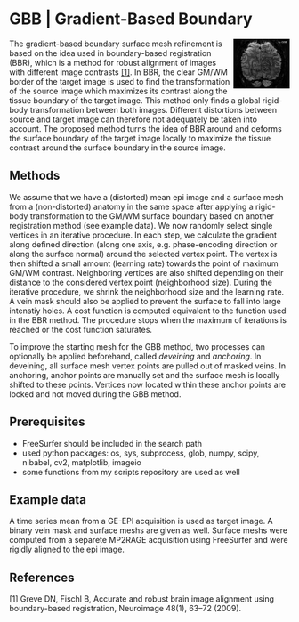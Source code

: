 GBB | Gradient-Based Boundary
===

<img src="https://github.com/haenelt/GBB/blob/master/gbb_logo.gif" width="20%" heigth="20%" align="right">

The gradient-based boundary surface mesh refinement is based on the idea used in boundary-based registration (BBR), which is a method for robust alignment of images with different image contrasts [[1]](#1). In BBR, the clear GM/WM border of the target image is used to find the transformation of the source image which maximizes its contrast along the tissue boundary of the target image. This method only finds a global rigid-body transformation between both images. Different distortions between source and target image can therefore not adequately be taken into account. The proposed method turns the idea of BBR around and deforms the surface boundary of the target image locally to maximize the tissue contrast around the surface boundary in the source image.

## Methods
We assume that we have a (distorted) mean epi image and a surface mesh from a (non-distorted) anatomy in the same space after applying a rigid-body transformation to the GM/WM surface boundary based on another registration method (see example data). We now randomly select single vertices in an iterative procedure. In each step, we calculate the gradient along defined direction (along one axis, e.g. phase-encoding direction or along the surface normal) around the selected vertex point. The vertex is then shifted a small amount (learning rate) towards the point of maximum GM/WM contrast. Neighboring vertices are also shifted depending on their distance to the considered vertex point (neighborhood size). During the iterative procedure, we shrink the neighborhood size and the learning rate. A vein mask should also be applied to prevent the surface to fall into large intenstiy holes. A cost function is computed equivalent to the function used in the BBR method. The procedure stops when the maximum of iterations is reached or the cost function saturates.

To improve the starting mesh for the GBB method, two processes can optionally be applied beforehand, called *deveining* and *anchoring*. In deveining, all surface mesh vertex points are pulled out of masked veins. In anchoring, anchor points are manually set and the surface mesh is locally shifted to these points. Vertices now located within these anchor points are locked and not moved during the GBB method.

## Prerequisites
- FreeSurfer should be included in the search path
- used python packages: os, sys, subprocess, glob, numpy, scipy, nibabel, cv2, matplotlib, imageio
- some functions from my scripts repository are used as well

## Example data
A time series mean from a GE-EPI acquisition is used as target image. A binary vein mask and surface meshs are given as well. Surface meshs were computed from a separete MP2RAGE acquisition using FreeSurfer and were rigidly aligned to the epi image.

## References
<a id="1">[1]</a> Greve DN, Fischl B, Accurate and robust brain image alignment using boundary-based registration, Neuroimage 48(1), 63&ndash;72 (2009).
